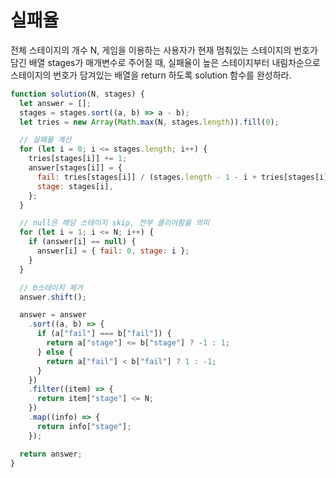 # 실패율

전체 스테이지의 개수 N, 게임을 이용하는 사용자가 현재 멈춰있는 스테이지의 번호가 담긴 배열 stages가 매개변수로 주어질 때, 실패율이 높은 스테이지부터 내림차순으로 스테이지의 번호가 담겨있는 배열을 return 하도록 solution 함수를 완성하라.

```javascript
function solution(N, stages) {
  let answer = [];
  stages = stages.sort((a, b) => a - b);
  let tries = new Array(Math.max(N, stages.length)).fill(0);

  // 실패율 계산
  for (let i = 0; i <= stages.length; i++) {
    tries[stages[i]] += 1;
    answer[stages[i]] = {
      fail: tries[stages[i]] / (stages.length - 1 - i + tries[stages[i]]),
      stage: stages[i],
    };
  }

  // null은 해당 스테이지 skip, 전부 클리어함을 의미
  for (let i = 1; i <= N; i++) {
    if (answer[i] == null) {
      answer[i] = { fail: 0, stage: i };
    }
  }

  // 0스테이지 제거
  answer.shift();

  answer = answer
    .sort((a, b) => {
      if (a["fail"] === b["fail"]) {
        return a["stage"] <= b["stage"] ? -1 : 1;
      } else {
        return a["fail"] < b["fail"] ? 1 : -1;
      }
    })
    .filter((item) => {
      return item["stage"] <= N;
    })
    .map((info) => {
      return info["stage"];
    });

  return answer;
}
```
